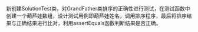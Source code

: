 新创建SolutionTest类，对GrandFather类排序的正确性进行测试，在测试函数中创建一个葫芦娃数组，设计测试用例即葫芦娃姓名，调用排序程序，最后将排序结果与正确结果进行比对，利用assertEquals函数判断结果是否正确。
